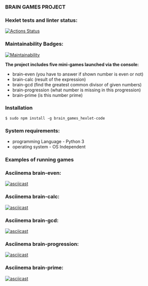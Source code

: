 ### BRAIN GAMES PROJECT ###


### Hexlet tests and linter status:
[![Actions Status](https://github.com/AniutaP/python-project-49/workflows/hexlet-check/badge.svg)](https://github.com/AniutaP/python-project-49/actions)


### Maintainability Badges:
[![Maintainability](https://api.codeclimate.com/v1/badges/bfd8a95323577b72dfc1/maintainability)](https://codeclimate.com/github/AniutaP/python-project-49/maintainability)


**The project includes five mini-games launched via the console:**
* brain-even (you have to answer if shown number is even or not)
* brain-calc (result of the expression)
* brain-gcd (find the greatest common divisor of given numbers)
* brain-progression (what number is missing in this progression)
* brain-prime (is this number prime)


### Installation ###

`$ sudo npm install -g brain_games_hexlet-code`


### System requirements: ###
* programming Language - Python 3
* operating system - OS Independent


### Examples of running games ###


### Asciinema brain-even:
[![asciicast](https://asciinema.org/a/559251.svg)](https://asciinema.org/a/559251)


### Asciinema brain-calc:
[![asciicast](https://asciinema.org/a/559252.svg)](https://asciinema.org/a/559252)


### Asciinema brain-gcd:
[![asciicast](https://asciinema.org/a/559253.svg)](https://asciinema.org/a/559253)


### Asciinema brain-progression:
[![asciicast](https://asciinema.org/a/559254.svg)](https://asciinema.org/a/559254)


###  Asciinema brain-prime:
[![asciicast](https://asciinema.org/a/559337.svg)](https://asciinema.org/a/559337)
